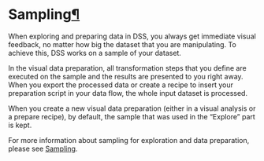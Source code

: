 Sampling[¶](#sampling "Permalink to this heading")
==================================================


When exploring and preparing data in DSS, you always get immediate visual feedback, no matter how big the dataset that you are manipulating. To achieve this, DSS works on a sample of your dataset.


In the visual data preparation, all transformation steps that you define are executed on the sample and the results are presented to you right away. When you export the processed data or create a recipe to insert your preparation script in your data flow, the whole input dataset is processed.


When you create a new visual data preparation (either in a visual analysis or a prepare recipe), by default, the sample that was used in the “Explore” part is kept.


For more information about sampling for exploration and data preparation, please see [Sampling](../explore/sampling.html).